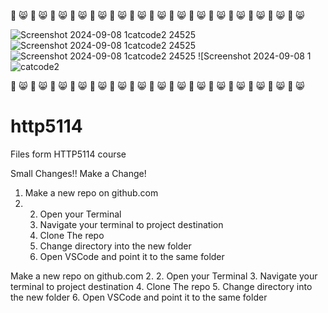 💜 😸 💜 😸 💜 😸 💜 😸 💜 😸 💜 😸 💜 😸 💜 😸 💜 😸 💜 😸 💜 😸 💜 😸 💜 😸 💜 😸 💜 😸 

![Screenshot 2024-09-08 1![catcode2](https://github.com/user-attachments/assets/ffd6adb8-e81f-4719-a4c7-9b761ec1fac5)
24525](https://github.com/user-attachments/assets/0bbdb2c8-8dbd-4a71-a26e-07bb8cf94133)
![Screenshot 2024-09-08 1![catcode2](https://github.com/user-attachments/assets/ffd6adb8-e81f-4719-a4c7-9b761ec1fac5)
24525](https://github.com/user-attachments/assets/0bbdb2c8-8dbd-4a71-a26e-07bb8cf94133)
![Screenshot 2024-09-08 1![catcode2](https://github.com/user-attachments/assets/ffd6adb8-e81f-4719-a4c7-9b761ec1fac5)
24525](https://github.com/user-attachments/assets/0bbdb2c8-8dbd-4a71-a26e-07bb8cf94133)
![Screenshot 2024-09-08 1![catcode2](https://github.com/user-attachments/assets/ffd6adb8-e81f-4719-a4c7-9b761ec1fac5)

💜 😸 💜 😸 💜 😸 💜 😸 💜 😸 💜 😸 💜 😸 💜 😸 💜 😸 💜 😸 💜 😸 💜 😸 💜 😸 💜 😸 💜 😸 



# http5114
Files form HTTP5114 course

Small Changes!!
Make a Change!

1. Make a new repo on github.com
2. 2. Open your Terminal
   3. Navigate your terminal to project destination
   4.  Clone The repo
    5.  Change directory into the new folder
   6. Open VSCode and point it to the same folder

Make a new repo on github.com
2. 2. Open your Terminal
   3. Navigate your terminal to project destination
   4.  Clone The repo
    5.  Change directory into the new folder
   6. Open VSCode and point it to the same folder
